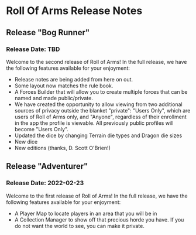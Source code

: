 # Roll Of Arms Release Notes
## Release "Bog Runner"
### Release Date: TBD
Welcome to the second release of Roll of Arms! In the full release, we have the following features available for your enjoyment:
* Release notes are being added from here on out.
* Some layout now matches the rule book.
* A Forces Builder that will allow you to create multiple forces that can be named and made public/private.
* We have created the opportunity to allow viewing from two additional sources of privacy outside the blanket "private": "Users Only", which are users of Roll of Arms only, and "Anyone", regardless of their enrollment in the app the profile is viewable. All previously public profiles will become "Users Only".
* Updated the dice by changing Terrain die types and Dragon die sizes
* New dice
* New editions (thanks, D. Scott O'Brien!)

## Release "Adventurer"
### Release Date: 2022-02-23
Welcome to the first release of Roll of Arms! In the full release, we have the following features available for your enjoyment:
* A Player Map to locate players in an area that you will be in
* A Collection Manager to show off that precious horde you have. If you do not want the world to see, you can make it private.
